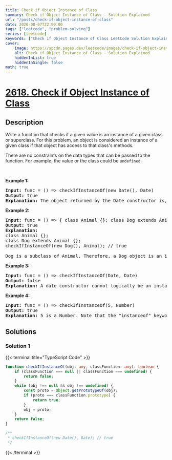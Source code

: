 ```yaml
---
title: Check if Object Instance of Class
summary: Check if Object Instance of Class - Solution Explained
url: "/posts/check-if-object-instance-of-class"
date: 2020-08-07T22:00:00
tags: ["leetcode", "problem-solving"]
series: [leetcode]
keywords: ["Check if Object Instance of Class LeetCode Solution Explained in all languages", "2618", "leetcode question 2618", "Check if Object Instance of Class", "LeetCode", "leetcode solution in Python3 C++ Java Go PHP Ruby Swift TypeScript Rust C# JavaScript C", "GeeksforGeeks", "InterviewBit", "Coding Ninjas", "HackerRank", "HackerEarth", "CodeChef", "TopCoder", "AlgoExpert", "freeCodeCamp", "Codeforces", "GitHub", "AtCoder", "Samir Paul"]
cover:
    image: https://spcdn.pages.dev/leetcode/images/check-if-object-instance-of-class.webp
    alt: Check if Object Instance of Class - Solution Explained
    hiddenInList: true
    hiddenInSingle: false
math: true
---
```



# [2618. Check if Object Instance of Class](https://leetcode.com/problems/check-if-object-instance-of-class)


## Description

<p>Write a function that checks if a given value&nbsp;is an instance of a given class or superclass. For this problem, an object is considered an instance of a given class if that object has access to that class&#39;s methods.</p>

<p>There are&nbsp;no constraints on the data types that can be passed to the function. For example, the value or the class could be&nbsp;<code>undefined</code>.</p>

<p>&nbsp;</p>
<p><strong class="example">Example 1:</strong></p>

<pre>
<strong>Input:</strong> func = () =&gt; checkIfInstanceOf(new Date(), Date)
<strong>Output:</strong> true
<strong>Explanation: </strong>The object returned by the Date constructor is, by definition, an instance of Date.
</pre>

<p><strong class="example">Example 2:</strong></p>

<pre>
<strong>Input:</strong> func = () =&gt; { class Animal {}; class Dog extends Animal {}; return checkIfInstanceOf(new Dog(), Animal); }
<strong>Output:</strong> true
<strong>Explanation:</strong>
class Animal {};
class Dog extends Animal {};
checkIfInstanceOf(new Dog(), Animal); // true

Dog is a subclass of Animal. Therefore, a Dog object is an instance of both Dog and Animal.</pre>

<p><strong class="example">Example 3:</strong></p>

<pre>
<strong>Input:</strong> func = () =&gt; checkIfInstanceOf(Date, Date)
<strong>Output:</strong> false
<strong>Explanation: </strong>A date constructor cannot logically be an instance of itself.
</pre>

<p><strong class="example">Example 4:</strong></p>

<pre>
<strong>Input:</strong> func = () =&gt; checkIfInstanceOf(5, Number)
<strong>Output:</strong> true
<strong>Explanation: </strong>5 is a Number. Note that the &quot;instanceof&quot; keyword would return false. However, it is still considered an instance of Number because it accesses the Number methods. For example &quot;toFixed()&quot;.
</pre>

## Solutions

### Solution 1

<!-- tabs:start -->

{{< terminal title="TypeScript Code" >}}
```ts
function checkIfInstanceOf(obj: any, classFunction: any): boolean {
    if (classFunction === null || classFunction === undefined) {
        return false;
    }
    while (obj !== null && obj !== undefined) {
        const proto = Object.getPrototypeOf(obj);
        if (proto === classFunction.prototype) {
            return true;
        }
        obj = proto;
    }
    return false;
}

/**
 * checkIfInstanceOf(new Date(), Date); // true
 */
```
{{< /terminal >}}

<!-- tabs:end -->

<!-- end -->
